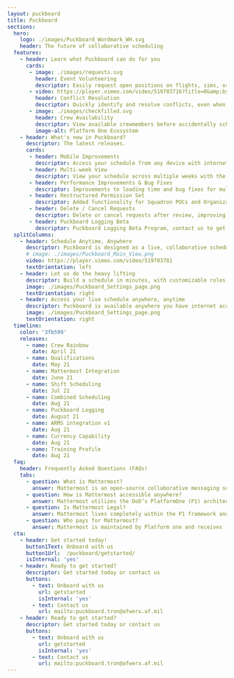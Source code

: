 ```yaml
---
layout: puckboard
title: Puckboard
sections:
  hero:
    logo: ./images/Puckboard_Wordmark_WH.svg
    header: The future of collaborative scheduling
  features:
    - header: Learn what Puckboard can do for you
      cards:
       - image: ./images/requests.svg
         header: Event Volunteering
         descriptor: Easily request open positions on flights, sims, or ground events from your personal device, anywhere in the world...without needing a lengthy text chain to your schedulers.
       - video: https://player.vimeo.com/video/519703716?title=0&amp;byline=0&amp;portrait=0&amp;badge=0&amp;autopause=0&amp;player_id=0&amp;app_id=58479
         header: Conflict Resolution
         descriptor: Quickly identify and resolve conflicts, even when crewmembers are scheduled separately by two different organizations.
       - image: ./images/checkfilled.svg
         header: Crew Availability
         descriptor: View available crewmembers before accidentally scheduling someone for two flights at the same time.
         image-alt: Platform One Ecosystem
    - header: What's new in Puckboard?
      descriptor: The latest releases.
      cards:
       - header: Mobile Improvements
         descriptor: Access your schedule from any device with internet connection, make requests, and approve them all on your phone. 
       - header: Multi-week View
         descriptor: View your schedule across multiple weeks with the click of a button, with easy filters available to view by personnel or event type.
       - header: Performance Improvements & Bug Fixes
         descriptor: Improvements to loading time and bug fixes for multiple features. 
       - header: Restructured Permission Set
         descriptor: Added functionality for Squadron POCs and Organizational Admins, with greater flexibility to scale fast and securely.
       - header: Delete / Cancel Requests
         descriptor: Delete or cancel requests after review, improving communications within your squadron. 
       - header: Puckboard Logging Beta
         descriptor: Puckboard Logging Beta Program, contact us to get involved!
  splitColumns:
    - header: Schedule Anytime, Anywhere
      descriptor: Puckboard is designed as a live, collaborative scheduling platform available to servicemembers around the globe on your desktop, phone, or tablet. Anywhere you have the internet! <b>This software is fully accredited on the military network for your mission data, uses the same account login as other Platform One apps such as Mattermost, and best of all - completely free!</b>
      # image: ./images/Puckboard_Main_View.png
      video: https://player.vimeo.com/video/519703781
      textOrientation: left
    - header: Let us do the heavy lifting
      descriptor: Build a schedule in minutes, with customizable roles, event types, and conflict settings. View your squadron or unit roster while you’re building the schedule, and see in real time who is available for missions.
      image: ./images/Puckboard_Settings_page.png
      textOrientation: right
    - header: Access your live schedule anywhere, anytime
      descriptor: Puckboard is available anywhere you have internet access and a browser, and updates are shown in real time. The mobile view is optimized for all devices, adding needed flexibility to your operations.
      image: ./images/Puckboard_Settings_page.png
      textOrientation: right
  timeline:
    color: '3fb599'
    releases:
      - name: Crew Rainbow
        date: April 21
      - name: Qualifications
        date: May 21
      - name: Mattermost Integration
        date: June 21
      - name: Shift Scheduling
        date: Jul 21
      - name: Combined Scheduling
        date: Aug 21
      - name: Puckboard Logging
        date: August 21
      - name: ARMS integration v1 
        date: Aug 21   
      - name: Currency Capability
        date: Aug 21  
      - name: Training Profile
        date: Aug 21  
  faq:
    header: Frequently Asked Questions (FAQs)
    tabs:
      - question: What is Mattermost?
        answer: Mattermost is an open-source collaborative messaging software that is hosted within the DoD’s own cyber infrastructure.<br><br>Mattermost is accessible on any device connected to the internet, both government devices on the military network as well as personal devices with any kind of civilian internet access around the globe. Mattermost is an IL-4 approved software that allows FOUO, PII, and mission information with the capability of 2-way file transfer. 
      - question: How is Mattermost accessible anywhere?
        answer: Mattermost utilizes the DoD’s PlatformOne (P1) architecture to provide secure, approved delivery of IL-4 data to any device.The P1 structure allows a user to login to hosted web apps using Single Sign On (SSO) and Multi-Factor Authentication (MFA) such as Google Authenticator. Each user is capable of using either 1) a username + password + MFA or 2) CAC card + pin to log into any P1 hosted software from any web browser and URL. Some applications like Mattermost (MM) even have approved iOS and Android native apps.
      - question: Is Mattermost Legal?
        answer: Mattermost lives completely within the P1 framework and complies with all federal and DoD security requirements. They operate under the PartyBus continuous ATO, and employ a cybersecurity method known as DevSecOps which bakes in security requirements at every step of the coding, testing, evaluation, and launch process. Mattermost currently operates at Impact Level 4 (IL-4) and each unit is responsible for ensuring their use case is capable of IL-4 dissemination.<br><br>Our team can help answer any security questions and provide expanded security & ATO paperwork if requested. 
      - question: Who pays for Mattermost?
        answer: Mattermost is maintained by Platform one and receives funding from multiple large programs of record. There is no cost to individual units or wings to use Mattermost. 
  cta:
    - header: Get started today!
      button1Text: Onboard with us
      button1Url:  /puckboard/getstarted/
      isInternal: 'yes'
    - header: Ready to get started?
      descriptor: Get started today or contact us
      buttons:
        - text: Onboard with us
          url: getstarted
          isInternal: 'yes'
        - text: Contact us
          url: mailto:puckboard.tron@afwerx.af.mil
    - header: Ready to get started?
      descriptor: Get started today or contact us
      buttons:
        - text: Onboard with us
          url: getstarted
          isInternal: 'yes'
        - text: Contact us
          url: mailto:puckboard.tron@afwerx.af.mil
---
```

